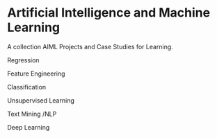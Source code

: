 # Artificial Intelligence and Machine Learning
A collection AIML Projects and Case Studies for Learning.

Regression

Feature Engineering

Classification

Unsupervised Learning

Text Mining /NLP

Deep Learning 
